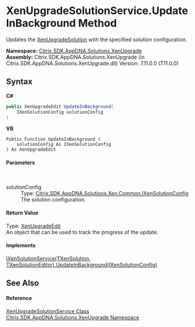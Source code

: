 # XenUpgradeSolutionService.UpdateInBackground Method 
 

Updates the <a href="b84f9f35-472d-8b0d-4ebd-53d567ec7042">XenUpgradeSolution</a> with the specified solution configuration.

**Namespace:**&nbsp;<a href="2805b95f-a335-5d98-deaf-c0312b394eda">Citrix.SDK.AppDNA.Solutions.XenUpgrade</a><br />**Assembly:**&nbsp;Citrix.SDK.AppDNA.Solutions.XenUpgrade (in Citrix.SDK.AppDNA.Solutions.XenUpgrade.dll) Version: 7.11.0.0 (7.11.0.0)

## Syntax

**C#**
```csharp
public XenUpgradeEdit UpdateInBackground(
	IXenSolutionConfig solutionConfig
)
```

**VB**
```vbnet
Public Function UpdateInBackground ( 
	solutionConfig As IXenSolutionConfig
) As XenUpgradeEdit
```


#### Parameters
&nbsp;<dl><dt>solutionConfig</dt><dd>Type: <a href="f190d9a2-dc65-8675-76ac-56c23da6c3af">Citrix.SDK.AppDNA.Solutions.Xen.Common.IXenSolutionConfig</a><br />The solution configuration.</dd></dl>

#### Return Value
Type: <a href="dd9974ca-498a-3a67-b8a6-b39937f1f374">XenUpgradeEdit</a><br />An object that can be used to track the progress of the update.

#### Implements
<a href="03998a7c-1343-a975-f5f2-b461b9590450">IXenSolutionService(TXenSolution, TXenSolutionEditor).UpdateInBackground(IXenSolutionConfig)</a><br />

## See Also


#### Reference
<a href="f5a58da8-446a-9a4a-f963-a4bffe57116b">XenUpgradeSolutionService Class</a><br /><a href="2805b95f-a335-5d98-deaf-c0312b394eda">Citrix.SDK.AppDNA.Solutions.XenUpgrade Namespace</a><br />